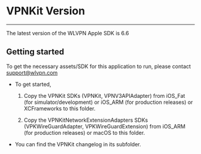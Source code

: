 # VPNKit Version
------
The latest version of the WLVPN Apple SDK is 6.6


## Getting started

To get the necessary assets/SDK for this application to run, please contact support@wlvpn.com

- To get started, 
    1. Copy the VPNKit SDKs (VPNKit, VPNV3APIAdapter) from iOS_Fat (for simulator/development) or iOS_ARM (for production releases) or XCFrameworks to this folder.
    
    2. Copy the VPNKitNetworkExtensionAdapters SDKs (VPKWireGuardAdapter, VPKWireGuardExtension) from iOS_ARM (for production releases) or macOS to this folder.

- You can find the VPNKit changelog in its subfolder.
